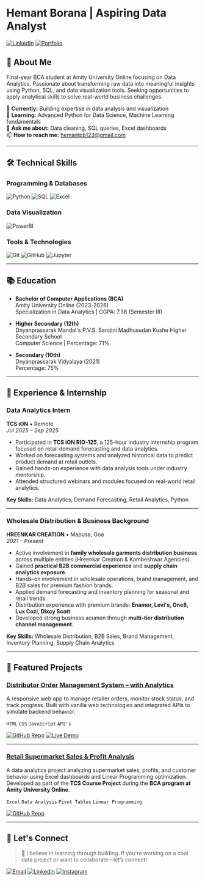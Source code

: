 # Hemant Borana | Aspiring Data Analyst

[![LinkedIn](https://img.shields.io/badge/LinkedIn-0077B5?style=for-the-badge&logo=linkedin&logoColor=white)](https://www.linkedin.com/in/hemant-parasmal-borana-17a742289)
[![Portfolio](https://img.shields.io/badge/Portfolio-%23000000.svg?style=for-the-badge&logo=firefox&logoColor=#FF7139)](https://hemantborana.github.io/Portfolio/)

## 👋 About Me
Final-year BCA student at Amity University Online focusing on Data Analytics. Passionate about transforming raw data into meaningful insights using Python, SQL, and data visualization tools. Seeking opportunities to apply analytical skills to solve real-world business challenges.

🔭 **Currently:** Building expertise in data analysis and visualization  
🌱 **Learning:** Advanced Python for Data Science, Machine Learning fundamentals  
💬 **Ask me about:** Data cleaning, SQL queries, Excel dashboards  
📫 **How to reach me:** hemantpb123@gmail.com  

---

## 🛠 Technical Skills

### Programming & Databases
![Python](https://img.shields.io/badge/Python-3776AB?style=for-the-badge&logo=python&logoColor=white)
![SQL](https://img.shields.io/badge/SQL-4479A1?style=for-the-badge&logo=mysql&logoColor=white)
![Excel](https://img.shields.io/badge/Excel-217346?style=for-the-badge&logo=microsoft-excel&logoColor=white)

### Data Visualization
![PowerBI](https://img.shields.io/badge/PowerBI-F2C811?style=for-the-badge&logo=powerbi&logoColor=black)

### Tools & Technologies
![Git](https://img.shields.io/badge/Git-F05032?style=for-the-badge&logo=git&logoColor=white)
![GitHub](https://img.shields.io/badge/GitHub-181717?style=for-the-badge&logo=github&logoColor=white)
![Jupyter](https://img.shields.io/badge/Jupyter-F37626?style=for-the-badge&logo=jupyter&logoColor=white)

---

## 📚 Education
- **Bachelor of Computer Applications (BCA)**  
  Amity University Online (2023-2026)  
  Specialization in Data Analytics | CGPA: 7.38 (Semester III)  

- **Higher Secondary (12th)**  
  Dnyanprassarak Mandal's P.V.S. Sarojini Madhusudan Kushe Higher Secondary School  
  Computer Science | Percentage: 71%  

- **Secondary (10th)**  
  Dnyanprassarak Vidyalaya (2021)  
  Percentage: 75%  

---

## 💼 Experience & Internship

### Data Analytics Intern  
**TCS iON** • Remote  
*Jul 2025 – Sep 2025*  

- Participated in **TCS iON RIO-125**, a 125-hour industry internship program focused on retail demand forecasting and data analytics.  
- Worked on forecasting systems and analyzed historical data to predict product demand at retail outlets.  
- Gained hands-on experience with data analysis tools under industry mentorship.  
- Attended structured webinars and modules focused on real-world retail analytics.  

**Key Skills:** Data Analytics, Demand Forecasting, Retail Analytics, Python  

---

### Wholesale Distribution & Business Background  
**HREENKAR CREATION** • Mapusa, Goa  
*2021 – Present*  

- Active involvement in **family wholesale garments distribution business** across multiple entities (Hreenkar Creation & Kambeshwar Agencies).  
- Gained **practical B2B commercial experience** and **supply chain analytics exposure**.  
- Hands-on involvement in wholesale operations, brand management, and B2B sales for premium fashion brands.  
- Applied demand forecasting and inventory planning for seasonal and retail trends.  
- Distribution experience with premium brands: **Enamor, Levi's, One8, Lux Cozi, Dixcy Scott**.  
- Developed strong business acumen through **multi-tier distribution channel management**.  

**Key Skills:** Wholesale Distribution, B2B Sales, Brand Management, Inventory Planning, Supply Chain Analytics  

---

## 📂 Featured Projects

### [Distributor Order Management System – with Analytics](https://hemantborana.github.io/D-OMS/)
A responsive web app to manage retailer orders, monitor stock status, and track progress. Built with vanilla web technologies and integrated APIs to simulate backend behavior.

`HTML` `CSS` `JavaScript` `API's`

[![GitHub Repo](https://img.shields.io/badge/GitHub%20Repo-181717?style=for-the-badge&logo=github&logoColor=white)](https://github.com/hemantborana/D-OMS)
[![Live Demo](https://img.shields.io/badge/Live%20Demo-000000?style=for-the-badge&logo=google-chrome&logoColor=white)](https://hemantborana.github.io/D-OMS/)

---

### [Retail Supermarket Sales & Profit Analysis](https://github.com/hemantborana/Retail-Supermarket-Analytics)
A data analytics project analyzing supermarket sales, profits, and customer behavior using Excel dashboards and Linear Programming optimization.  
Developed as part of the **TCS Course Project** during the **BCA program at Amity University Online**.  

`Excel` `Data Analysis` `Pivot Tables` `Linear Programming`

[![GitHub Repo](https://img.shields.io/badge/GitHub%20Repo-181717?style=for-the-badge&logo=github&logoColor=white)](https://github.com/hemantborana/RetailSupermarketAnalytics)

---

## 🤝 Let's Connect
> 🚀 I believe in learning through building. If you're working on a cool data project or want to collaborate—let’s connect!

[![Email](https://img.shields.io/badge/Email-D14836?style=for-the-badge&logo=gmail&logoColor=white)](mailto:hemantpb123@gmail.com)
[![LinkedIn](https://img.shields.io/badge/LinkedIn-0077B5?style=for-the-badge&logo=linkedin&logoColor=white)](https://www.linkedin.com/in/hemant-parasmal-borana-17a742289)
[![Instagram](https://img.shields.io/badge/Instagram-E4405F?style=for-the-badge&logo=instagram&logoColor=white)](https://www.instagram.com/hemant_borana_/)
